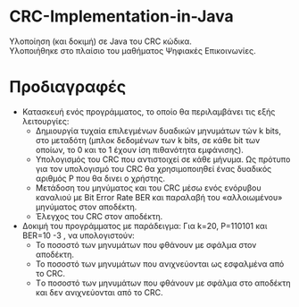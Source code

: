 # CRC-Implementation-in-Java
Υλοποίηση (και δοκιμή) σε Java του CRC κώδικα. \
Υλοποιήθηκε στο πλαίσιο του μαθήματος Ψηφιακές Επικοινωνίες.

# Προδιαγραφές
* Κατασκευή ενός προγράμματος, το οποίο θα περιλαμβάνει τις εξής λειτουργίες:
  * Δημιουργία τυχαία επιλεγμένων δυαδικών μηνυμάτων τών k bits,
  στο μεταδότη (μπλοκ δεδομένων των k bits, σε κάθε bit των
  οποίων, το 0 και το 1 έχουν ίση πιθανότητα εμφάνισης).
  * Υπολογισμός του CRC που αντιστοιχεί σε κάθε μήνυμα. Ως
  πρότυπο για τον υπολογισμό του CRC θα χρησιμοποιηθεί ένας
  δυαδικός αριθμός P που θα δινει ο χρήστης.
  * Μετάδοση τoυ μηνύματος και του CRC μέσω ενός ενόρυβου
  καναλιού με Bit Error Rate BER και παραλαβή του «αλλοιωμένου»
  μηνύματος στον αποδέκτη.
  * Έλεγχος του CRC στον αποδέκτη.
* Δοκιμή του προγράμματος με παράδειγμα: Για k=20, Ρ=110101 και BER=10 -3 , να υπολογιστούν:
  * Το ποσοστό των μηνυμάτων που φθάνουν με σφάλμα στον
    αποδέκτη.
  * Το ποσοστό των μηνυμάτων που ανιχνεύονται ως
    εσφαλμένα από το CRC.
  * Tο ποσοστό των μηνυμάτων που φθάνουν με σφάλμα στο
    αποδέκτη και δεν ανιχνεύονται από το CRC.